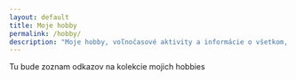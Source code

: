 ```yaml
---
layout: default
title: Moje hobby
permalink: /hobby/
description: "Moje hobby, voľnočasové aktivity a informácie o všetkom, čo ma zaujíma"
---
```


Tu bude zoznam odkazov na kolekcie mojich hobbies